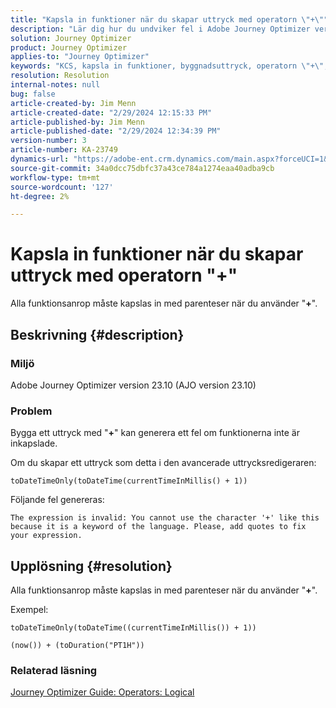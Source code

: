 ```yaml
---
title: "Kapsla in funktioner när du skapar uttryck med operatorn \"+\""
description: "Lär dig hur du undviker fel i Adobe Journey Optimizer version 23.10 genom att kapsla in funktioner när du skapar uttryck med operatorn \"+\"."
solution: Journey Optimizer
product: Journey Optimizer
applies-to: "Journey Optimizer"
keywords: "KCS, kapsla in funktioner, byggnadsuttryck, operatorn \"+\", felsökning, AJO version 23.10, Adobe Journey Optimizer version 23.10"
resolution: Resolution
internal-notes: null
bug: false
article-created-by: Jim Menn
article-created-date: "2/29/2024 12:15:33 PM"
article-published-by: Jim Menn
article-published-date: "2/29/2024 12:34:39 PM"
version-number: 3
article-number: KA-23749
dynamics-url: "https://adobe-ent.crm.dynamics.com/main.aspx?forceUCI=1&pagetype=entityrecord&etn=knowledgearticle&id=064c0037-fcd6-ee11-9079-6045bd006268"
source-git-commit: 34a0dcc75dbfc37a43ce784a1274eaa40adba9cb
workflow-type: tm+mt
source-wordcount: '127'
ht-degree: 2%

---
```


# Kapsla in funktioner när du skapar uttryck med operatorn &quot;+&quot;


Alla funktionsanrop måste kapslas in med parenteser när du använder &quot;<b>+</b>&quot;.

## Beskrivning {#description}


### Miljö

Adobe Journey Optimizer version 23.10 (AJO version 23.10)

### Problem

Bygga ett uttryck med &quot;<b>+</b>&quot; kan generera ett fel om funktionerna inte är inkapslade.

Om du skapar ett uttryck som detta i den avancerade uttrycksredigeraren:


```
toDateTimeOnly(toDateTime(currentTimeInMillis() + 1))
```


Följande fel genereras:


```
The expression is invalid: You cannot use the character '+' like this because it is a keyword of the language. Please, add quotes to fix your expression.
```



## Upplösning {#resolution}


Alla funktionsanrop måste kapslas in med parenteser när du använder &quot;<b>+</b>&quot;.

Exempel:


```
toDateTimeOnly(toDateTime((currentTimeInMillis()) + 1))
```



```
(now()) + (toDuration("PT1H"))
```


### Relaterad läsning

[Journey Optimizer Guide: Operators: Logical](https://experienceleague.adobe.com/docs/journey-optimizer/using/orchestrate-journeys/building-advanced-conditions-journeys/syntax/operators.html#%2B-2)
